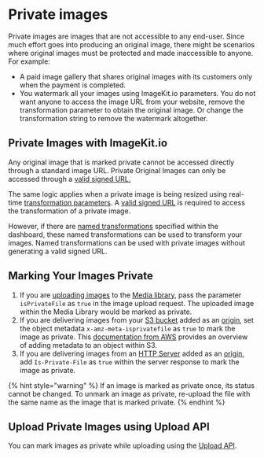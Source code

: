# Private images

Private images are images that are not accessible to any end-user. Since much effort goes into producing an original image, there might be scenarios where original images must be protected and made inaccessible to anyone. For example:

* A paid image gallery that shares original images with its customers only when the payment is completed. 
* You watermark all your images using ImageKit.io parameters. You do not want anyone to access the image URL from your website, remove the transformation parameter to obtain the original image. Or change the transformation string to remove the watermark altogether. 

## Private Images with ImageKit.io

Any original image that is marked private cannot be accessed directly through a standard image URL. Private Original Images can only be accessed through a [valid signed URL.](signed-urls.md)

The same logic applies when a private image is being resized using real-time [transformation parameters](signed-urls.md). A [valid signed URL](/imagekit-docs/signed-urls) is required to access the transformation of a private image.

However, if there are [named transformations](../named-transformations.md) specified within the dashboard, these named transformations can be used to transform your images. Named transformations can be used with private images without generating a valid signed URL.

## Marking Your Images Private

1. If you are [uploading images](../../media-library/overview/upload-files.md) to the [Media library](../../media-library/overview/), pass the parameter `isPrivateFile` as `true` in the image upload request. The uploaded image within the Media Library would be marked as private. 
2. If you are delivering images from your [S3 bucket](../../integration/configure-origin/amazon-s3-bucket-origin.md) added as an [origin](../../integration/configure-origin/), set the object metadata `x-amz-meta-isprivatefile` as `true` to mark the image as private. This [documentation from AWS](https://docs.aws.amazon.com/AmazonS3/latest/user-guide/add-object-metadata.html) provides an overview of adding metadata to an object within S3.
3. If you are delivering images from an [HTTP Server](../../integration/configure-origin/web-server-origin.md) added as an [origin](../../integration/configure-origin/), add `Is-Private-File` as `true` within the server response to mark the image as private.

{% hint style="warning" %}
If an image is marked as private once, its status cannot be changed. To unmark an image as private, re-upload the file with the same name as the image that is marked private.
{% endhint %}

## Upload Private Images using Upload API

You can mark images as private while uploading using the [Upload API](../../api-reference/upload-file-api/).


